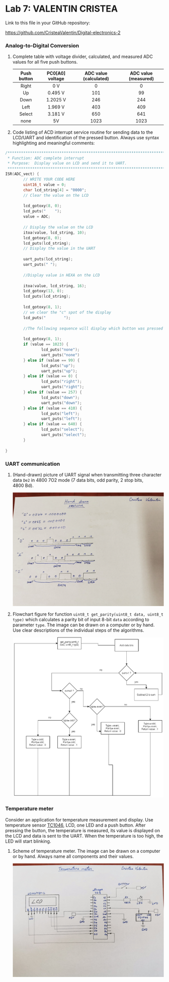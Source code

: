 # Lab 7: VALENTIN CRISTEA

Link to this file in your GitHub repository:

https://github.com/CristeaValentin/Digital-electronics-2

### Analog-to-Digital Conversion

1. Complete table with voltage divider, calculated, and measured ADC values for all five push buttons.

   | **Push button** | **PC0[A0] voltage** | **ADC value (calculated)** | **ADC value (measured)** |
   | :-: | :-: | :-: | :-: |
   | Right  | 0&nbsp;V | 0   | 0 |
   | Up     | 0.495&nbsp;V | 101 | 99 |
   | Down   |   1.2025 V    |   246  | 244 |
   | Left   |    1.969 V   |   403  | 409 |
   | Select |    3.181 V  |   650  | 641 |
   | none   |    5V   |   1023  | 1023 |

2. Code listing of ACD interrupt service routine for sending data to the LCD/UART and identification of the pressed button. Always use syntax highlighting and meaningful comments:

```c
/**********************************************************************
 * Function: ADC complete interrupt
 * Purpose:  Display value on LCD and send it to UART.
 **********************************************************************/
ISR(ADC_vect) { 
        // WRITE YOUR CODE HERE
        uint16_t value = 0;
        char lcd_string[4] = "0000";
        // Clear the value on the LCD
 
        lcd_gotoxy(8, 0);
        lcd_puts("    ");
        value = ADC;
 
        // Display the value on the LCD
        itoa(value, lcd_string, 10);
        lcd_gotoxy(8, 0);
        lcd_puts(lcd_string);
        // Display the value in the UART
 
        uart_puts(lcd_string);
        uart_puts(" ");
 
        //Display value in HEXA on the LCD
 
        itoa(value, lcd_string, 16);
        lcd_gotoxy(13, 0);
        lcd_puts(lcd_string);
 
        lcd_gotoxy(8, 1);
        // we clear the "c" spot of the display 
        lcd_puts("        ");
 
        //The following sequence will display which button was pressed on both LCD and the UART
 
        lcd_gotoxy(8, 1);
        if (value == 1023) {
                lcd_puts("none");
                uart_puts("none")
        } else if (value == 99) {
                lcd_puts("up");
                uart_puts("up");
        } else if (value == 0) {
                lcd_puts("right");
                uart_puts("right");
        } else if (value == 257) {
                lcd_puts("down");
                uart_puts("down");
        } else if (value == 410) {
                lcd_puts("left");
                uart_puts("left");
        } else if (value == 640) {
                lcd_puts("select");
                uart_puts("select");
        }
 
}
```

### UART communication

1. (Hand-drawn) picture of UART signal when transmitting three character data `De2` in 4800 7O2 mode (7 data bits, odd parity, 2 stop bits, 4800&nbsp;Bd).

   ![your figure](lab7fig1.jpg)

2. Flowchart figure for function `uint8_t get_parity(uint8_t data, uint8_t type)` which calculates a parity bit of input 8-bit `data` according to parameter `type`. The image can be drawn on a computer or by hand. Use clear descriptions of the individual steps of the algorithms.

   ![your figure](lab7fig2.jpeg)

### Temperature meter

Consider an application for temperature measurement and display. Use temperature sensor [TC1046](http://ww1.microchip.com/downloads/en/DeviceDoc/21496C.pdf), LCD, one LED and a push button. After pressing the button, the temperature is measured, its value is displayed on the LCD and data is sent to the UART. When the temperature is too high, the LED will start blinking.

1. Scheme of temperature meter. The image can be drawn on a computer or by hand. Always name all components and their values.

   ![your figure](lab7fig3.jpg)
